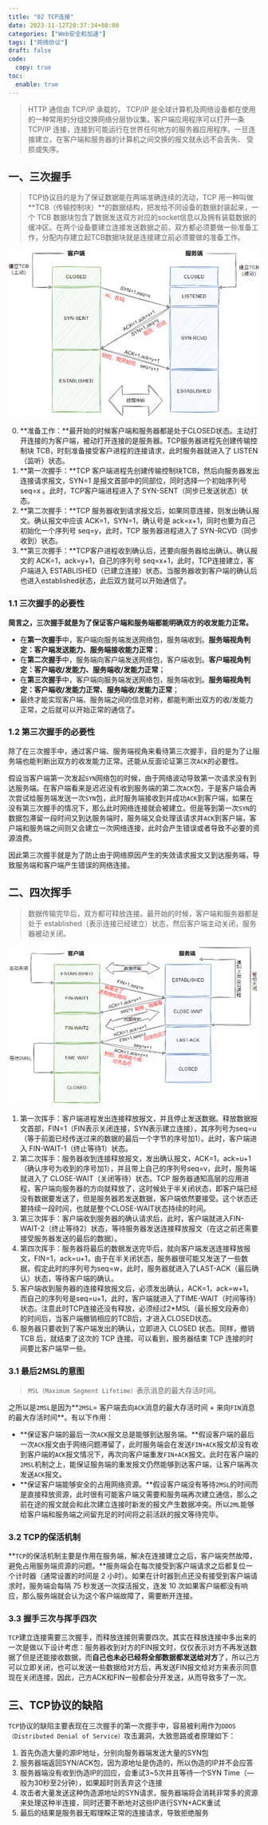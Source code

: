 ```yaml
---
title: "02 TCP连接"
date: 2023-11-12T20:37:34+08:00
categories: ["Web安全和加速"]
tags: ["网络协议"]
draft: false
code:
  copy: true
toc:
  enable: true
---
```


> HTTP 通信由 TCP/IP 承载的， TCP/IP 是全球计算机及网络设备都在使用的一种常用的分组交换网络分层协议集。客户端应用程序可以打开一条 TCP/IP 连接，连接到可能运行在世界任何地方的服务器应用程序。一旦连接建立，在客户端和服务器的计算机之间交换的报文就永远不会丢失、 受损或失序。

## 一、三次握手

> TCP协议目的是为了保证数据能在两端准确连续的流动，TCP 用一种叫做 **TCB（传输控制块）**的数据结构，把发给不同设备的数据封装起来，一个 TCB 数据块包含了数据发送双方对应的socket信息以及拥有装载数据的缓冲区。在两个设备要建立连接发送数据之前，双方都必须要做一些准备工作，分配内存建立起TCB数据块就是连接建立前必须要做的准备工作。

![image-20240516221938636](../images/image-20240516221938636.png)

0. **准备工作：**最开始的时候客户端和服务器都是处于CLOSED状态。主动打开连接的为客户端，被动打开连接的是服务器。TCP服务器进程先创建传输控制块 TCB，时刻准备接受客户进程的连接请求，此时服务器就进入了 LISTEN（监听）状态。
1. **第一次握手：**TCP 客户端进程先创建传输控制块TCB，然后向服务器发出连接请求报文，SYN=1 是报文首部中的同部位，同时选择一个初始序列号 seq=x 。此时，TCP客户端进程进入了 SYN-SENT（同步已发送状态）状态。
2. **第二次握手：**TCP 服务器收到请求报文后，如果同意连接，则发出确认报文。确认报文中应该 ACK=1，SYN=1，确认号是 ack=x+1，同时也要为自己初始化一个序列号 seq=y，此时，TCP 服务器进程进入了 SYN-RCVD（同步收到）状态。
3. **第三次握手：**TCP客户进程收到确认后，还要向服务器给出确认。确认报文的 ACK=1，ack=y+1，自己的序列号 seq=x+1，此时，TCP连接建立，客户端进入 ESTABLISHED（已建立连接）状态。当服务器收到客户端的确认后也进入established状态，此后双方就可以开始通信了。

### 1.1 三次握手的必要性

**简言之，三次握手就是为了保证客户端和服务端都能明确双方的收发能力正常。**

- 在**第一次握手**中，客户端向服务端发送网络包，服务端收到。**服务端视角判定：客户端发送能力、服务端接收能力正常**；
- 在**第二次握手**中，服务端向客户端发送网络包，客户端收到。**客户端视角判定：客户端收/发能力、服务端收/发能力正常**；
- 在**第三次握手**中，客户端向服务端发送网络包，服务端收到。**服务端视角判定：客户端收/发能力正常、服务端收/发能力正常**；
- 最终才能实现客户端、服务端之间的信息对称，都能判断出双方的收/发能力正常，之后就可以开始正常的通信了。

### 1.2 第三次握手的必要性

除了在三次握手中，通过客户端、服务端视角来看待第三次握手，目的是为了让服务端也能判断出双方的收发能力正常。还能从反面论证第三次`ACK`的必要性。

假设当客户端第一次发起`SYN`网络包的时候，由于网络波动导致第一次请求没有到达服务端。在客户端看来是迟迟没有收到服务端的第二次`ACK`包，于是客户端会再次尝试给服务端发送一次`SYN`包，此时服务端接收到并成功`ACK`到客户端，如果在没有第三次握手的情况下，那么此时网络连接就会被建立。但是等到第一次`SYN`的数据包滞留一段时间又到达服务端时，服务端又会处理该请求并`ACK`到客户端，客户端和服务端之间则又会建立一次网络连接，此时会产生错误或者导致不必要的资源浪费。

因此第三次握手就是为了防止由于网络原因产生的失效请求报文又到达服务端，导致服务端和客户端产生错误的网络连接。

## 二、四次挥手

> 数据传输完毕后，双方都可释放连接。最开始的时候，客户端和服务器都是处于 established（表示连接已经建立）状态，然后客户端主动关闭，服务器被动关闭。

![image-20240516222014985](../images/image-20240516222014985.png)

1. 第一次挥手：客户端进程发出连接释放报文，并且停止发送数据。释放数据报文首部，FIN=1（FIN表示关闭连接，SYN表示建立连接），其序列号为seq=u（等于前面已经传送过来的数据的最后一个字节的序号加1）。此时，客户端进入 FIN-WAIT-1（终止等待1）状态。
2. 第二次挥手：服务器收到连接释放报文，发出确认报文，ACK=1，ack=u+1（确认序号为收到的序号加1），并且带上自己的序列号seq=v，此时，服务端就进入了 CLOSE-WAIT（关闭等待）状态。TCP 服务器通知高层的应用进程，客户端向服务器的方向就释放了，这时候处于半关闭状态，即客户端已经没有数据要发送了，但是服务器若发送数据，客户端依然要接受。这个状态还要持续一段时间，也就是整个CLOSE-WAIT状态持续的时间。
3. 第三次挥手：客户端收到服务器的确认请求后，此时，客户端就进入FIN-WAIT-2（终止等待2）状态，等待服务器发送连接释放报文（在这之前还需要接受服务器发送的最后的数据）。
4. 第四次挥手：服务器将最后的数据发送完毕后，就向客户端发送连接释放报文，FIN=1，ack=u+1，由于在半关闭状态，服务器很可能又发送了一些数据，假定此时的序列号为seq=w，此时，服务器就进入了LAST-ACK（最后确认）状态，等待客户端的确认。
5. 客户端收到服务器的连接释放报文后，必须发出确认，ACK=1，ack=w+1，而自己的序列号是seq=u+1，此时，客户端就进入了TIME-WAIT（时间等待）状态。注意此时TCP连接还没有释放，必须经过2*MSL（最长报文段寿命）的时间后，当客户端撤销相应的TCB后，才进入CLOSED状态。
6. 服务器只要收到了客户端发出的确认，立即进入 CLOSED 状态。同样，撤销 TCB 后，就结束了这次的 TCP 连接。可以看到，服务器结束 TCP 连接的时间要比客户端早一些。

### 3.1 最后2MSL的意图

> `MSL（Maximum Segment Lifetime）`表示消息的最大存活时间。

之所以是`2MSL`是因为**`2MSL`= 客户端去向`ACK`消息的最大存活时间 + 来向`FIN`消息的最大存活时间**。有以下作用：

- **保证客户端的最后一次`ACK`报文总是能够到达服务端。**假设客户端的最后一次`ACK`报文由于网络问题滞留了，此时服务端会在发送`FIN+ACK`报文却没有收到客户端的`ACK`报文情况下，再次向客户端重发`FIN+ACK`报文。此时在客户端的`2MSL`机制之上，能保证服务端的重发报文仍然能够到达客户端，让客户端再次发送`ACK`报文。
- **保证客户端能够安全的占用网络资源。**假设客户端没有等待`2MSL`的时间而是直接释放资源，此时很有可能客户端又需要和服务端再次建立通信，那么之前在途的报文就会和此次建立连接时新发的报文产生数据冲突。所以`2ML`能够给客户端和服务端之间留充足的时间将之前活跃的报文等待完毕。

### 3.2 TCP的保活机制

**`TCP`的保活机制主要是作用在服务端，解决在连接建立之后，客户端突然故障，避免占用服务端资源的问题。**服务端会在每次接受到客户端请求之后都复位一个计时器（通常设置的时间是 2 小时）。如果在计时器到点还没有接受到客户端请求时，服务端会每隔 75 秒发送一次探活报文，连发 10 次如果客户端都没有响应，那么服务端就会认为这个客户端故障了，需要断开连接。

### 3.3 握手三次与挥手四次

`TCP`建立连接需要三次握手，而释放连接则需要四次。其实在释放连接中多出来的一次是做以下设计考虑：服务器收到对方的FIN报文时，仅仅表示对方不再发送数据了但是还能接收数据，而**自己也未必已经将全部数据都发送给对方**了，所以己方可以立即关闭，也可以发送一些数据给对方后，再发送FIN报文给对方来表示同意现在关闭连接，因此，己方ACK和FIN一般都会分开发送，从而导致多了一次。

## 三、TCP协议的缺陷

`TCP`协议的缺陷主要表现在三次握手的第一次握手中，容易被利用作为`DDOS（Distributed Denial of Service）`攻击漏洞，大致思路或者原理如下：

1. 首先伪造大量的源IP地址，分别向服务器端发送大量的SYN包
2. 服务器端返回SYN/ACK包，因为源地址是伪造的，所以伪造的IP并不会应答
3. 服务器端没有收到伪造IP的回应，会重试3~5次并且等待一个SYN Time（—般为30秒至2分钟），如果超时则丢弃这个连接
4. 攻击者大量发送这种伪造源地址的SYN请求，服务器端将会消耗非常多的资源来处理这种半连接，同时还要不断地对这些IP进行SYN+ACK重试
5. 最后的结果是服务器无暇理睬正常的连接请求，导致拒绝服务

